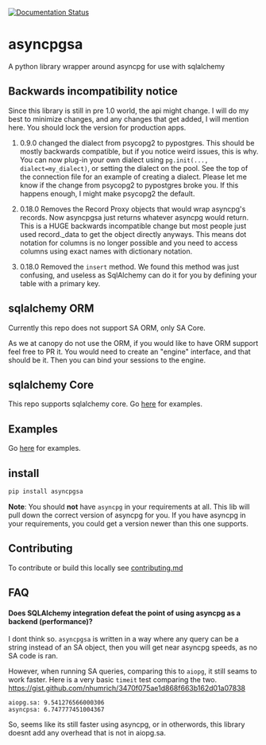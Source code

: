 [![Documentation Status](https://readthedocs.org/projects/asyncpgsa/badge/?version=latest)](http://asyncpgsa.readthedocs.io/en/latest/?badge=latest)

# asyncpgsa
A python library wrapper around asyncpg for use with sqlalchemy

## Backwards incompatibility notice
Since this library is still in pre 1.0 world, the api might change. 
I will do my best to minimize changes, and any changes that get added, 
I will mention here. You should lock the version for production apps.

1. 0.9.0 changed the dialect from psycopg2 to pypostgres. This should be
mostly backwards compatible, but if you notice weird issues, this is why.
You can now plug-in your own dialect using `pg.init(..., dialect=my_dialect)`,
or setting the dialect on the pool. See the top of the connection file 
for an example of creating a dialect. Please let me know if the change from
psycopg2 to pypostgres broke you. If this happens enough, 
I might make psycopg2 the default.

2. 0.18.0 Removes the Record Proxy objects that would wrap asyncpg's records. Now
asyncpgsa just returns whatever asyncpg would return. This is a HUGE backwards incompatible change
but most people just used record._data to get the object directly anyways. This means dot notation
for columns is no longer possible and you need to access columns using exact names with dictionary notation.

3. 0.18.0 Removed the `insert` method. We found this method was just confusing, and useless as SqlAlchemy can do it for you by defining your table with a primary key.


## sqlalchemy ORM

Currently this repo does not support SA ORM, only SA Core.

As we at canopy do not use the ORM, if you would like to have ORM support
feel free to PR it. You would need to create an "engine" interface, and that
should be it. Then you can bind your sessions to the engine.


## sqlalchemy Core

This repo supports sqlalchemy core. Go [here](https://github.com/CanopyTax/asyncpgsa/wiki/Examples) for examples.

## Examples
Go [here](https://github.com/CanopyTax/asyncpgsa/wiki/Examples) for examples.

## install

```bash
pip install asyncpgsa
```
**Note**: You should **not** have `asyncpg` in your requirements at all. This lib will pull down the correct version of asyncpg for you. If you have asyncpg in your requirements, you could get a version newer than this one supports.

## Contributing
To contribute or build this locally see [contributing.md](https://github.com/CanopyTax/asyncpgsa/blob/master/contributing.md)


## FAQ

#### Does SQLAlchemy integration defeat the point of using asyncpg as a backend (performance)?
I dont think so. `asyncpgsa` is written in a way where any query can be a string instead of an SA object, then you will get near asyncpg speeds, as no SA code is ran. 

However, when running SA queries, comparing this to `aiopg`, it still seams to work faster. Here is a very basic `timeit` test comparing the two.
https://gist.github.com/nhumrich/3470f075ae1d868f663b162d01a07838

```
aiopg.sa: 9.541276566000306
asyncpsa: 6.747777451004367
```
So, seems like its still faster using asyncpg, or in otherwords, this library doesnt add any overhead that is not in aiopg.sa.
